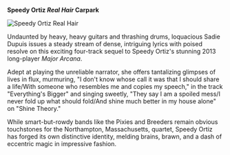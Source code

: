 **Speedy Ortiz
_Real Hair_
Carpark**

![Speedy Ortiz Real Hair](/files/SpeedyOrtizRealHair300.jpg)

Undaunted by heavy, heavy guitars and thrashing drums, loquacious Sadie Dupuis
issues a steady stream of dense, intriguing lyrics with poised resolve on this
exciting four-track sequel to Speedy Ortiz's stunning 2013 long-player _Major
Arcana_.

Adept at playing the unreliable narrator, she offers tantalizing glimpses of
lives in flux, murmuring, "I don't know whose call it was that I should share a
life/With someone who resembles me and copies my speech," in the track
"Everything's Bigger" and singing sweetly, "They say I am a spoiled mess/I
never fold up what should fold/And shine much better in my house alone" on
"Shine Theory."

While smart-but-rowdy bands like the Pixies and Breeders remain obvious
touchstones for the Northampton, Massachusetts, quartet, Speedy Ortiz has
forged its own distinctive identity, melding brains, brawn, and a dash of
eccentric magic in impressive fashion.
